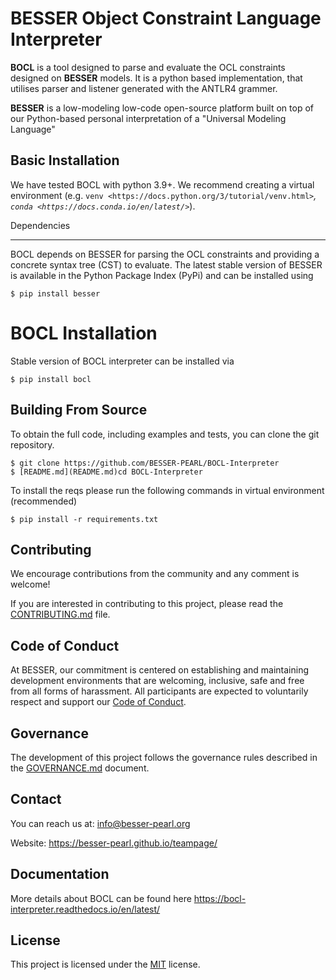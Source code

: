 # BESSER Object Constraint Language Interpreter

**BOCL** is a tool designed to parse and evaluate the OCL constraints designed on **BESSER** models.
It is a python based implementation, that utilises parser and listener generated with the ANTLR4 grammer.

**BESSER** is a low-modeling low-code open-source platform built on top 
of our Python-based personal interpretation of a "Universal Modeling Language"

## Basic Installation
We have tested BOCL with python 3.9+. We recommend creating a virtual environment (e.g. `venv <https://docs.python.org/3/tutorial/venv.html>`_,
`conda <https://docs.conda.io/en/latest/>`_).

Dependencies
************
BOCL depends on BESSER for parsing the OCL constraints and providing a concrete syntax tree (CST) to evaluate. The latest stable version of BESSER is available in the Python Package Index (PyPi) and can be installed using


    $ pip install besser


# BOCL Installation


Stable version of BOCL interpreter can be installed via

    $ pip install bocl

## Building From Source

To obtain the full code, including examples and tests, you can clone the git repository.

    $ git clone https://github.com/BESSER-PEARL/BOCL-Interpreter
    $ [README.md](README.md)cd BOCL-Interpreter

To install the reqs please run the following commands in virtual environment (recommended)

    $ pip install -r requirements.txt

## Contributing

We encourage contributions from the community and any comment is welcome!

If you are interested in contributing to this project, please read the [CONTRIBUTING.md](CONTRIBUTING.md) file.

## Code of Conduct

At BESSER, our commitment is centered on establishing and maintaining development environments that are welcoming, inclusive, safe and free from all forms of harassment. All participants are expected to voluntarily respect and support our [Code of Conduct](CODE_OF_CONDUCT.md).

## Governance

The development of this project follows the governance rules described in the [GOVERNANCE.md](GOVERNANCE.md) document.

## Contact
You can reach us at: [info@besser-pearl.org](mailto:info@besser-pearl-org)

Website: https://besser-pearl.github.io/teampage/

## Documentation
More details about BOCL can be found here https://bocl-interpreter.readthedocs.io/en/latest/

## License

This project is licensed under the [MIT](https://mit-license.org/) license.
